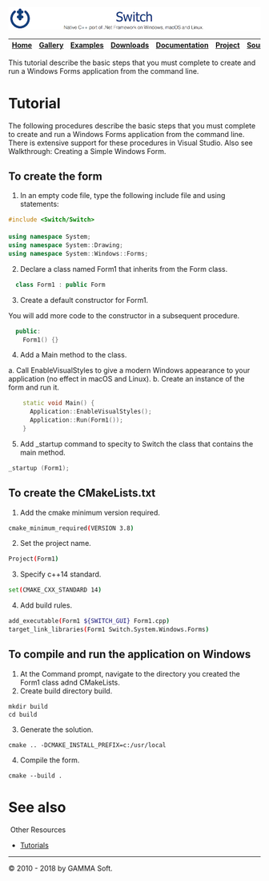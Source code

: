 ![Switch Header](Pictures/SwitchNativeC++port.png)

| [Home](Home.md) | [Gallery](Gallery.md) | [Examples](Examples.md) | [Downloads](Downloads.md) | [Documentation](Documentation.md) | [Project](https://sourceforge.net/projects/switchpro) | [Source](https://github.com/gammasoft71/switch) | [License](License.md) | [Contact](Contact.md) | [GAMMA Soft](https://gammasoft71.wixsite.com/gammasoft) |
|-----------------|-----------------------|-------------------------|-------------------------|-----------------------------------|-------------------------------------------------------|-------------------------------------------------|-----------------------|-----------------------|---------------------------------------------------------|

This tutorial describe the basic steps that you must complete to create and run a Windows Forms application from the command line.

# Tutorial

The following procedures describe the basic steps that you must complete to create and run a Windows Forms application from the command line. There is extensive support for these procedures in Visual Studio. Also see Walkthrough: Creating a Simple Windows Form.

## To create the form

1. In an empty code file, type the following include file and using statements:

```c++
#include <Switch/Switch>

using namespace System;
using namespace System::Drawing;
using namespace System::Windows::Forms;
```

2. Declare a class named Form1 that inherits from the Form class.

```c++
  class Form1 : public Form
```

3. Create a default constructor for Form1.

You will add more code to the constructor in a subsequent procedure.

```c++
  public:
    Form1() {}
```

4. Add a Main method to the class.

a. Call EnableVisualStyles to give a modern Windows appearance to your application (no effect in macOS and Linux).
b. Create an instance of the form and run it.

```c++
    static void Main() {
      Application::EnableVisualStyles();
      Application::Run(Form1());
    }
```

5. Add _startup command to specity to Switch the class that contains the main method.

```c++
_startup (Form1);
```

## To create the CMakeLists.txt

1. Add the cmake minimum version required.

```bash
cmake_minimum_required(VERSION 3.8)
```

2. Set the project name.

```bash
Project(Form1)
```

3. Specify c++14 standard.

```bash
set(CMAKE_CXX_STANDARD 14)
```

4. Add build rules.

```bash
add_executable(Form1 ${SWITCH_GUI} Form1.cpp)
target_link_libraries(Form1 Switch.System.Windows.Forms)
```

## To compile and run the application on Windows

1. At the Command prompt, navigate to the directory you created the Form1 class adnd CMakeLists.
2. Create build directory build.

```batch
mkdir build
cd build
```

3. Generate the solution.

```batch
cmake .. -DCMAKE_INSTALL_PREFIX=c:/usr/local
```

4. Compile the form.

```batch
cmake --build .
```

# See also
​
Other Resources

* [Tutorials](Tutorials.md)

______________________________________________________________________________________________

© 2010 - 2018 by GAMMA Soft.
